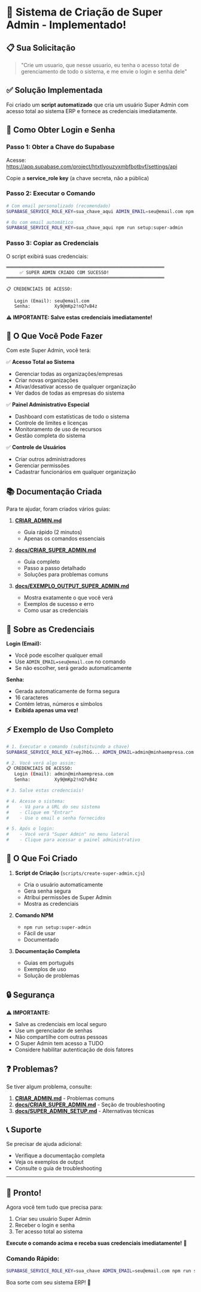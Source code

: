 # 🎉 Sistema de Criação de Super Admin - Implementado!

## 📋 Sua Solicitação

> "Crie um usuario, que nesse usuario, eu tenha o acesso total de gerenciamento de todo o sistema, e me envie o login e senha dele"

## ✅ Solução Implementada

Foi criado um **script automatizado** que cria um usuário Super Admin com acesso total ao sistema ERP e fornece as credenciais imediatamente.

## 🚀 Como Obter Login e Senha

### Passo 1: Obter a Chave do Supabase

Acesse: https://app.supabase.com/project/htxtlyouzyxmbfbotbvf/settings/api

Copie a **service_role key** (a chave secreta, não a pública)

### Passo 2: Executar o Comando

```bash
# Com email personalizado (recomendado)
SUPABASE_SERVICE_ROLE_KEY=sua_chave_aqui ADMIN_EMAIL=seu@email.com npm run setup:super-admin

# Ou com email automático
SUPABASE_SERVICE_ROLE_KEY=sua_chave_aqui npm run setup:super-admin
```

### Passo 3: Copiar as Credenciais

O script exibirá suas credenciais:

```
═══════════════════════════════════════════════════════════
     ✅ SUPER ADMIN CRIADO COM SUCESSO!
═══════════════════════════════════════════════════════════

📋 CREDENCIAIS DE ACESSO:

   Login (Email): seu@email.com
   Senha:         Xy9@mKp2!nQ7vB4z
```

**⚠️ IMPORTANTE: Salve estas credenciais imediatamente!**

## 🎯 O Que Você Pode Fazer

Com este Super Admin, você terá:

✅ **Acesso Total ao Sistema**
- Gerenciar todas as organizações/empresas
- Criar novas organizações
- Ativar/desativar acesso de qualquer organização
- Ver dados de todas as empresas do sistema

✅ **Painel Administrativo Especial**
- Dashboard com estatísticas de todo o sistema
- Controle de limites e licenças
- Monitoramento de uso de recursos
- Gestão completa do sistema

✅ **Controle de Usuários**
- Criar outros administradores
- Gerenciar permissões
- Cadastrar funcionários em qualquer organização

## 📚 Documentação Criada

Para te ajudar, foram criados vários guias:

1. **[CRIAR_ADMIN.md](CRIAR_ADMIN.md)** 
   - Guia rápido (2 minutos)
   - Apenas os comandos essenciais

2. **[docs/CRIAR_SUPER_ADMIN.md](docs/CRIAR_SUPER_ADMIN.md)**
   - Guia completo
   - Passo a passo detalhado
   - Soluções para problemas comuns

3. **[docs/EXEMPLO_OUTPUT_SUPER_ADMIN.md](docs/EXEMPLO_OUTPUT_SUPER_ADMIN.md)**
   - Mostra exatamente o que você verá
   - Exemplos de sucesso e erro
   - Como usar as credenciais

## 🔐 Sobre as Credenciais

**Login (Email):**
- Você pode escolher qualquer email
- Use `ADMIN_EMAIL=seu@email.com` no comando
- Se não escolher, será gerado automaticamente

**Senha:**
- Gerada automaticamente de forma segura
- 16 caracteres
- Contém letras, números e símbolos
- **Exibida apenas uma vez!**

## ⚡ Exemplo de Uso Completo

```bash
# 1. Executar o comando (substituindo a chave)
SUPABASE_SERVICE_ROLE_KEY=eyJhbG... ADMIN_EMAIL=admin@minhaempresa.com npm run setup:super-admin

# 2. Você verá algo assim:
📋 CREDENCIAIS DE ACESSO:
   Login (Email): admin@minhaempresa.com
   Senha:         Xy9@mKp2!nQ7vB4z

# 3. Salve estas credenciais!

# 4. Acesse o sistema:
#    - Vá para a URL do seu sistema
#    - Clique em "Entrar"
#    - Use o email e senha fornecidos

# 5. Após o login:
#    - Você verá "Super Admin" no menu lateral
#    - Clique para acessar o painel administrativo
```

## 🎁 O Que Foi Criado

1. **Script de Criação** (`scripts/create-super-admin.cjs`)
   - Cria o usuário automaticamente
   - Gera senha segura
   - Atribui permissões de Super Admin
   - Mostra as credenciais

2. **Comando NPM** 
   - `npm run setup:super-admin`
   - Fácil de usar
   - Documentado

3. **Documentação Completa**
   - Guias em português
   - Exemplos de uso
   - Solução de problemas

## 🔒 Segurança

⚠️ **IMPORTANTE:**

- Salve as credenciais em local seguro
- Use um gerenciador de senhas
- Não compartilhe com outras pessoas
- O Super Admin tem acesso a TUDO
- Considere habilitar autenticação de dois fatores

## ❓ Problemas?

Se tiver algum problema, consulte:

1. **[CRIAR_ADMIN.md](CRIAR_ADMIN.md)** - Problemas comuns
2. **[docs/CRIAR_SUPER_ADMIN.md](docs/CRIAR_SUPER_ADMIN.md)** - Seção de troubleshooting
3. **[docs/SUPER_ADMIN_SETUP.md](docs/SUPER_ADMIN_SETUP.md)** - Alternativas técnicas

## 📞 Suporte

Se precisar de ajuda adicional:
- Verifique a documentação completa
- Veja os exemplos de output
- Consulte o guia de troubleshooting

---

## 🎊 Pronto!

Agora você tem tudo que precisa para:
1. Criar seu usuário Super Admin
2. Receber o login e senha
3. Ter acesso total ao sistema

**Execute o comando acima e receba suas credenciais imediatamente!** 🚀

### Comando Rápido:
```bash
SUPABASE_SERVICE_ROLE_KEY=sua_chave ADMIN_EMAIL=seu@email.com npm run setup:super-admin
```

Boa sorte com seu sistema ERP! 🎉
